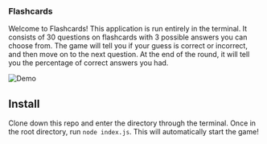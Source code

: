 ### Flashcards

Welcome to Flashcards! This application is run entirely in the terminal.  It consists of 30 questions on flashcards with 3 possible answers you can choose from.  The game will tell you if your guess is correct or incorrect, and then move on to the next question.  At the end of the round, it will tell you the percentage of correct answers you had.

![Demo](https://media.giphy.com/media/Ya3oafzWGd2TcD1yrT/giphy.gif)



## Install

Clone down this repo and enter the directory through the terminal.  Once in the root directory, run `node index.js`.  This will automatically start the game!


